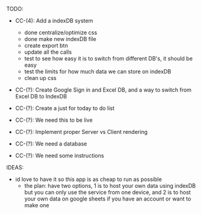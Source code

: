 
TODO:
  - CC-(4): Add a indexDB system
    - done centralize/optimize css
    - done make new indexDB file
    - create export btn
    - update all the calls
    - test to see how easy it is to switch from different DB's, it should be easy
    - test the limits for how much data we can store on indexDB
    - clean up css

  - CC-(?): Create Google Sign in and Excel DB, and a way to switch from Excel DB to IndexDB
  - CC-(?): Create a just for today to do list
  - CC-(?): We need this to be live
  - CC-(?): Implement proper Server vs Client rendering
  - CC-(?): We need a database
  - CC-(?): We need some instructions

IDEAS:
  - id love to have it so this app is as cheap to run as possible
    - the plan: have two options, 1 is to host your own data using indexDB but you can only use the service from one device, and 2 is to host your own data on google sheets if you have an account or want to make one
